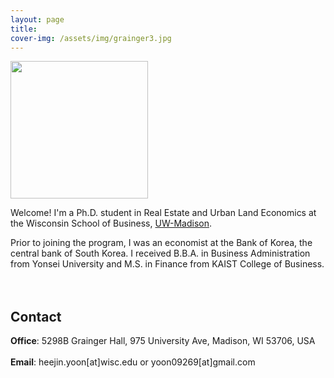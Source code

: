 ```yaml
---
layout: page
title: 
cover-img: /assets/img/grainger3.jpg
---
```


<img src= "https://heejin-yoon.github.io/assets/img/profile_heejin.jpg" width="220">
<br/>

Welcome! I'm a Ph.D. student in Real Estate and Urban Land Economics at the Wisconsin School of Business, [UW-Madison](https://www.wisc.edu/). 

Prior to joining the program, I was an economist at the Bank of Korea, the central bank of South Korea. I received B.B.A. in Business Administration from Yonsei University and M.S. in Finance from KAIST College of Business. 
<br/><br/><br/>

## Contact

**Office**: 5298B Grainger Hall, 975 University Ave, Madison, WI 53706, USA 
<br/><br/>
**Email**: heejin.yoon[at]wisc.edu or yoon09269[at]gmail.com
